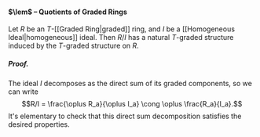 #### $\lem$ – Quotients of Graded Rings
Let $R$ be an $T$-[[Graded Ring|graded]] ring, and $I$ be a [[Homogeneous Ideal|homogeneous]] ideal. Then $R/I$ has a natural $T$-graded structure induced by the $T$-graded structure on $R$.

##### *Proof.*
The ideal $I$ decomposes as the direct sum of its graded components, so we can write
	$$R/I = \frac{\oplus R_a}{\oplus I_a} \cong \oplus \frac{R_a}{I_a}.$$
	It's elementary to check that this direct sum decomposition satisfies the desired properties.